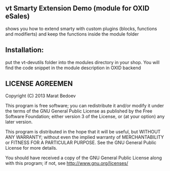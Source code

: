 vt Smarty Extension Demo (module for OXID eSales)
------------
shows you how to extend smarty with custom plugins (blocks, functions and modifierts) and keep the functions inside the module folder

Installation:
------------
put the vt-devutils folder into the modules directory in your shop.
You will find the code snippet in the module description in OXID backend


LICENSE AGREEMEN
------------
Copyright (C) 2013 Marat Bedoev

This program is free software;
you can redistribute it and/or modify it under the terms of the GNU General Public License as published by the Free Software Foundation;
either version 3 of the License, or (at your option) any later version.

This program is distributed in the hope that it will be useful, but WITHOUT ANY WARRANTY;
without even the implied warranty of MERCHANTABILITY or FITNESS FOR A PARTICULAR PURPOSE. See the GNU General Public License for more details.

You should have received a copy of the GNU General Public License along with this program; if not, see <http://www.gnu.org/licenses/>